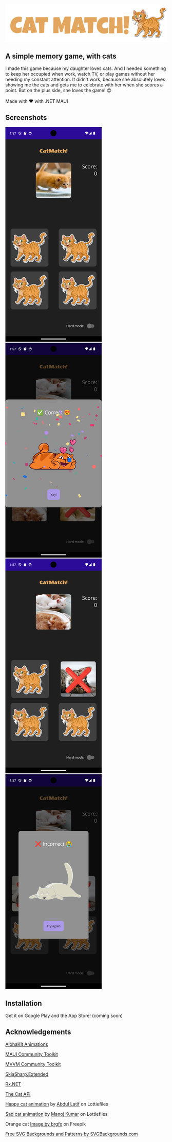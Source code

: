 <img src="https://github.com/matt-goldman/CatMatch/blob/main/assets/banner.png?raw=true" width=800 />

## A simple memory game, with cats

I made this game because my daughter loves cats. And I needed something to keep her occupied when work, watch TV, or play games without her needing my constant attention. It didn't work, because she absolutely loves showing me the cats and gets me to celebrate with her when she scores a point. But on the plus side, she loves the game! 😍
<br/><br/>
Made with ♥️ with .NET MAUI

## Screenshots

<img src="https://github.com/matt-goldman/CatMatch/blob/main/assets/screenshot1.png?raw=true" width=300 /> <img src="https://github.com/matt-goldman/CatMatch/blob/main/assets/screenshot2.png?raw=true" width=300 /> <img src="https://github.com/matt-goldman/CatMatch/blob/main/assets/screenshot3.png?raw=true" width=300 /> <img src="https://github.com/matt-goldman/CatMatch/blob/main/assets/screenshot4.png?raw=true" width=300 />

## Installation

Get it on Google Play and the App Store! (coming soon)

## Acknowledgements

[AlohaKit Animations](https://github.com/jsuarezruiz/AlohaKit.Animations)

[MAUI Community Toolkit](https://github.com/CommunityToolkit/Maui/)

[MVVM Community Toolkit](https://learn.microsoft.com/en-au/dotnet/communitytoolkit/mvvm/)

[SkiaSharp.Extended](https://mono.github.io/SkiaSharp.Extended/index.html)

[Rx.NET](https://github.com/dotnet/reactive)

[The Cat API](https://thecatapi.com/)


[Happy cat animation](https://lottiefiles.com/animations/cat-feeling-love-emotionsexpression-emojisticker-animation-lr3WdNpMuP) by [Abdul Latif](https://lottiefiles.com/animoox) on Lottiefiles

[Sad cat animation](https://lottiefiles.com/animations/lazy-cat-j3KIEIX2NB) by [Manoj Kumar](https://lottiefiles.com/manoj61) on Lottiefiles

Orange cat <a href="https://www.freepik.com/free-vector/sticker-template-cat-cartoon-character_18755727.htm#query=cat&position=4&from_view=author&uuid=4ad5e975-7d7f-42f4-9630-d2eaf7e7e18d">Image by brgfx</a> on Freepik

<a href="https://www.svgbackgrounds.com/set/free-svg-backgrounds-and-patterns/">Free SVG Backgrounds and Patterns by SVGBackgrounds.com</a>
